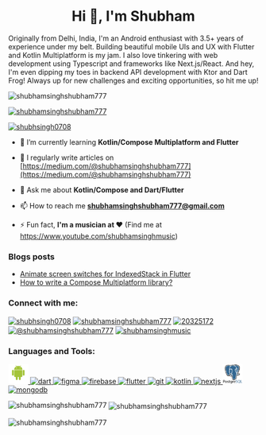 <h1 align="center">Hi 👋, I'm Shubham</h1>
<p>Originally from Delhi, India, I'm an Android enthusiast with 3.5+ years of experience under my belt. Building beautiful mobile UIs and UX with Flutter and Kotlin Multiplatform is my jam. I also love tinkering with web development using Typescript and frameworks like Next.js/React. And hey, I'm even dipping my toes in backend API development with Ktor and Dart Frog! Always up for new challenges and exciting opportunities, so hit me up!</p>

<p align="left"> <img src="https://komarev.com/ghpvc/?username=shubhamsinghshubham777&label=Profile%20views&color=0e75b6&style=flat" alt="shubhamsinghshubham777" /> </p>

<p align="left"> <a href="https://github.com/ryo-ma/github-profile-trophy"> <img src="https://github-profile-trophy.vercel.app/?username=shubhamsinghshubham777" alt="shubhamsinghshubham777" /></a> </p>

<p align="left"> <a href="https://twitter.com/shubhsingh0708" target="blank"><img src="https://img.shields.io/twitter/follow/shubhsingh0708?logo=twitter&style=for-the-badge" alt="shubhsingh0708" /></a> </p>

- 🌱 I’m currently learning **Kotlin/Compose Multiplatform and Flutter**

- 📝 I regularly write articles on [https://medium.com/@shubhamsinghshubham777](https://medium.com/@shubhamsinghshubham777)

- 💬 Ask me about **Kotlin/Compose and Dart/Flutter**

- 📫 How to reach me **shubhamsinghshubham777@gmail.com**

- ⚡ Fun fact, **I'm a musician at ❤️** (Find me at https://www.youtube.com/shubhamsinghmusic)

### Blogs posts
<!-- BLOG-POST-LIST:START -->
- [Animate screen switches for IndexedStack in Flutter](https://medium.com/@shubhamsinghshubham777/animate-screen-switches-for-indexedstack-in-flutter-a66fe488006b?source=rss-de48afc2c715------2)
- [How to write a Compose Multiplatform library?](https://medium.com/@shubhamsinghshubham777/how-to-write-a-compose-multiplatform-library-66ae1b7edb81?source=rss-de48afc2c715------2)
<!-- BLOG-POST-LIST:END -->

<h3 align="left">Connect with me:</h3>
<p align="left">
<a href="https://twitter.com/shubhsingh0708" target="blank"><img align="center" src="https://raw.githubusercontent.com/rahuldkjain/github-profile-readme-generator/master/src/images/icons/Social/twitter.svg" alt="shubhsingh0708" height="30" width="40" /></a>
<a href="https://linkedin.com/in/shubhamsinghshubham777" target="blank"><img align="center" src="https://raw.githubusercontent.com/rahuldkjain/github-profile-readme-generator/master/src/images/icons/Social/linked-in-alt.svg" alt="shubhamsinghshubham777" height="30" width="40" /></a>
<a href="https://stackoverflow.com/users/20325172" target="blank"><img align="center" src="https://raw.githubusercontent.com/rahuldkjain/github-profile-readme-generator/master/src/images/icons/Social/stack-overflow.svg" alt="20325172" height="30" width="40" /></a>
<a href="https://medium.com/@shubhamsinghshubham777" target="blank"><img align="center" src="https://raw.githubusercontent.com/rahuldkjain/github-profile-readme-generator/master/src/images/icons/Social/medium.svg" alt="@shubhamsinghshubham777" height="30" width="40" /></a>
<a href="https://www.youtube.com/c/shubhamsinghmusic" target="blank"><img align="center" src="https://raw.githubusercontent.com/rahuldkjain/github-profile-readme-generator/master/src/images/icons/Social/youtube.svg" alt="shubhamsinghmusic" height="30" width="40" /></a>
</p>

<h3 align="left">Languages and Tools:</h3>
<p align="left"> <a href="https://developer.android.com" target="_blank" rel="noreferrer"> <img src="https://raw.githubusercontent.com/devicons/devicon/master/icons/android/android-original-wordmark.svg" alt="android" width="40" height="40"/> </a> <a href="https://dart.dev" target="_blank" rel="noreferrer"> <img src="https://www.vectorlogo.zone/logos/dartlang/dartlang-icon.svg" alt="dart" width="40" height="40"/> </a> <a href="https://www.figma.com/" target="_blank" rel="noreferrer"> <img src="https://www.vectorlogo.zone/logos/figma/figma-icon.svg" alt="figma" width="40" height="40"/> </a> <a href="https://firebase.google.com/" target="_blank" rel="noreferrer"> <img src="https://www.vectorlogo.zone/logos/firebase/firebase-icon.svg" alt="firebase" width="40" height="40"/> </a> <a href="https://flutter.dev" target="_blank" rel="noreferrer"> <img src="https://www.vectorlogo.zone/logos/flutterio/flutterio-icon.svg" alt="flutter" width="40" height="40"/> </a> <a href="https://git-scm.com/" target="_blank" rel="noreferrer"> <img src="https://www.vectorlogo.zone/logos/git-scm/git-scm-icon.svg" alt="git" width="40" height="40"/> </a> <a href="https://kotlinlang.org" target="_blank" rel="noreferrer"> <img src="https://www.vectorlogo.zone/logos/kotlinlang/kotlinlang-icon.svg" alt="kotlin" width="40" height="40"/> </a> <a href="https://nextjs.org/" target="_blank" rel="noreferrer"> <img src="https://cdn.worldvectorlogo.com/logos/nextjs-2.svg" alt="nextjs" width="40" height="40"/> </a> <a href="https://www.postgresql.org" target="_blank" rel="noreferrer"> <img src="https://raw.githubusercontent.com/devicons/devicon/master/icons/postgresql/postgresql-original-wordmark.svg" alt="postgresql" width="40" height="40"/> </a> <a href="https://www.mongodb.com" target="_blank" rel="noreferrer"> <img src="https://www.vectorlogo.zone/logos/mongodb/mongodb-icon.svg" alt="mongodb" width="40" height="40"/> </a> </p>

<p><img align="left" src="https://github-readme-stats.vercel.app/api/top-langs?username=shubhamsinghshubham777&show_icons=true&theme=dark&locale=en&layout=compact" alt="shubhamsinghshubham777" /></p>

<p>&nbsp;<img align="center" src="https://github-readme-stats.vercel.app/api?username=shubhamsinghshubham777&show_icons=true&theme=dark&locale=en" alt="shubhamsinghshubham777" /></p>

<p><img align="center" src="https://github-readme-streak-stats.herokuapp.com/?user=shubhamsinghshubham777&theme=dark" alt="shubhamsinghshubham777" /></p>
